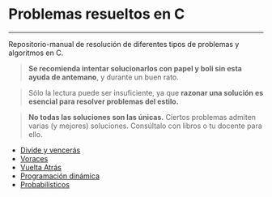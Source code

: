 # Problemas resueltos en C

***

Repositorio-manual de resolución de diferentes tipos de problemas y algoritmos en C.

> **Se recomienda intentar solucionarlos con papel y boli sin esta ayuda de antemano**, y durante un buen rato.

> Sólo la lectura puede ser insuficiente, ya que **razonar una solución es esencial para resolver problemas del estilo.**

> **No todas las soluciones son las únicas.** Ciertos problemas admiten varias (y mejores) soluciones. Consúltalo con libros o tu docente para ello.

 - [Divide y vencerás](./Divide%20y%20venceras/Index.md)
 - [Voraces](./Voraces/Index.md)
 - [Vuelta Atrás](./Vuelta%20atras/Index.md)
 - [Programación dinámica](./Programacion%20dinamica/Index.md)
 - [Probabilísticos](./Probabilisticos/Index.md)

